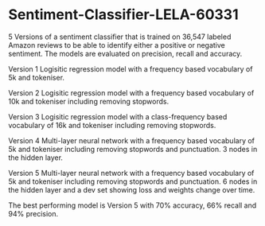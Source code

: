 # Sentiment-Classifier-LELA-60331

5 Versions of a sentiment classifier that is trained on 36,547 labeled Amazon reviews to be able to identify either a positive or negative sentiment. The models are evaluated on precision, recall and accuracy. 

Version 1
Logisitic regression model with a frequency based vocabulary of 5k and tokeniser.

Version 2 
Logisitic regression model with a frequency based vocabulary of 10k and tokeniser including removing stopwords.

Version 3
Logisitic regression model with a class-frequency based vocabulary of 16k and tokeniser including removing stopwords.

Version 4
Multi-layer neural network with a frequency based vocabulary of 5k and tokeniser including removing stopwords and punctuation. 3 nodes in the hidden layer. 

Version 5
Multi-layer neural network with a frequency based vocabulary of 5k and tokeniser including removing stopwords and punctuation. 6 nodes in the hidden layer and a dev set showing loss and weights change over time. 

The best performing model is Version 5 with 70% accuracy, 66% recall and 94% precision.
